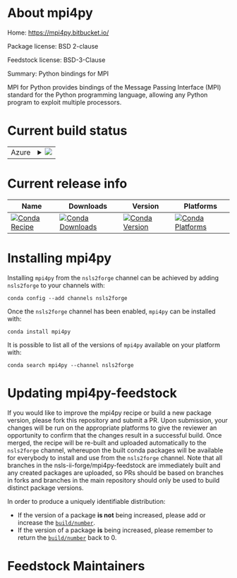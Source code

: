 About mpi4py
============

Home: https://mpi4py.bitbucket.io/

Package license: BSD 2-clause

Feedstock license: BSD-3-Clause

Summary: Python bindings for MPI

MPI for Python provides bindings of the Message Passing Interface (MPI)
standard for the Python programming language, allowing any Python program
to exploit multiple processors.


Current build status
====================


<table>
    
  <tr>
    <td>Azure</td>
    <td>
      <details>
        <summary>
          <a href="https://dev.azure.com/nsls2forge/nsls2forge/_build/latest?definitionId=55&branchName=master">
            <img src="https://dev.azure.com/nsls2forge/nsls2forge/_apis/build/status/mpi4py-feedstock?branchName=master">
          </a>
        </summary>
        <table>
          <thead><tr><th>Variant</th><th>Status</th></tr></thead>
          <tbody><tr>
              <td>linux_64_mpimpichpython3.6</td>
              <td>
                <a href="https://dev.azure.com/nsls2forge/nsls2forge/_build/latest?definitionId=55&branchName=master">
                  <img src="https://dev.azure.com/nsls2forge/nsls2forge/_apis/build/status/mpi4py-feedstock?branchName=master&jobName=linux&configuration=linux_64_mpimpichpython3.6" alt="variant">
                </a>
              </td>
            </tr><tr>
              <td>linux_64_mpimpichpython3.7</td>
              <td>
                <a href="https://dev.azure.com/nsls2forge/nsls2forge/_build/latest?definitionId=55&branchName=master">
                  <img src="https://dev.azure.com/nsls2forge/nsls2forge/_apis/build/status/mpi4py-feedstock?branchName=master&jobName=linux&configuration=linux_64_mpimpichpython3.7" alt="variant">
                </a>
              </td>
            </tr><tr>
              <td>linux_64_mpimpichpython3.8</td>
              <td>
                <a href="https://dev.azure.com/nsls2forge/nsls2forge/_build/latest?definitionId=55&branchName=master">
                  <img src="https://dev.azure.com/nsls2forge/nsls2forge/_apis/build/status/mpi4py-feedstock?branchName=master&jobName=linux&configuration=linux_64_mpimpichpython3.8" alt="variant">
                </a>
              </td>
            </tr><tr>
              <td>linux_64_mpiopenmpipython3.6</td>
              <td>
                <a href="https://dev.azure.com/nsls2forge/nsls2forge/_build/latest?definitionId=55&branchName=master">
                  <img src="https://dev.azure.com/nsls2forge/nsls2forge/_apis/build/status/mpi4py-feedstock?branchName=master&jobName=linux&configuration=linux_64_mpiopenmpipython3.6" alt="variant">
                </a>
              </td>
            </tr><tr>
              <td>linux_64_mpiopenmpipython3.7</td>
              <td>
                <a href="https://dev.azure.com/nsls2forge/nsls2forge/_build/latest?definitionId=55&branchName=master">
                  <img src="https://dev.azure.com/nsls2forge/nsls2forge/_apis/build/status/mpi4py-feedstock?branchName=master&jobName=linux&configuration=linux_64_mpiopenmpipython3.7" alt="variant">
                </a>
              </td>
            </tr><tr>
              <td>linux_64_mpiopenmpipython3.8</td>
              <td>
                <a href="https://dev.azure.com/nsls2forge/nsls2forge/_build/latest?definitionId=55&branchName=master">
                  <img src="https://dev.azure.com/nsls2forge/nsls2forge/_apis/build/status/mpi4py-feedstock?branchName=master&jobName=linux&configuration=linux_64_mpiopenmpipython3.8" alt="variant">
                </a>
              </td>
            </tr><tr>
              <td>osx_64_mpimpichpython3.6</td>
              <td>
                <a href="https://dev.azure.com/nsls2forge/nsls2forge/_build/latest?definitionId=55&branchName=master">
                  <img src="https://dev.azure.com/nsls2forge/nsls2forge/_apis/build/status/mpi4py-feedstock?branchName=master&jobName=osx&configuration=osx_64_mpimpichpython3.6" alt="variant">
                </a>
              </td>
            </tr><tr>
              <td>osx_64_mpimpichpython3.7</td>
              <td>
                <a href="https://dev.azure.com/nsls2forge/nsls2forge/_build/latest?definitionId=55&branchName=master">
                  <img src="https://dev.azure.com/nsls2forge/nsls2forge/_apis/build/status/mpi4py-feedstock?branchName=master&jobName=osx&configuration=osx_64_mpimpichpython3.7" alt="variant">
                </a>
              </td>
            </tr><tr>
              <td>osx_64_mpimpichpython3.8</td>
              <td>
                <a href="https://dev.azure.com/nsls2forge/nsls2forge/_build/latest?definitionId=55&branchName=master">
                  <img src="https://dev.azure.com/nsls2forge/nsls2forge/_apis/build/status/mpi4py-feedstock?branchName=master&jobName=osx&configuration=osx_64_mpimpichpython3.8" alt="variant">
                </a>
              </td>
            </tr><tr>
              <td>osx_64_mpiopenmpipython3.6</td>
              <td>
                <a href="https://dev.azure.com/nsls2forge/nsls2forge/_build/latest?definitionId=55&branchName=master">
                  <img src="https://dev.azure.com/nsls2forge/nsls2forge/_apis/build/status/mpi4py-feedstock?branchName=master&jobName=osx&configuration=osx_64_mpiopenmpipython3.6" alt="variant">
                </a>
              </td>
            </tr><tr>
              <td>osx_64_mpiopenmpipython3.7</td>
              <td>
                <a href="https://dev.azure.com/nsls2forge/nsls2forge/_build/latest?definitionId=55&branchName=master">
                  <img src="https://dev.azure.com/nsls2forge/nsls2forge/_apis/build/status/mpi4py-feedstock?branchName=master&jobName=osx&configuration=osx_64_mpiopenmpipython3.7" alt="variant">
                </a>
              </td>
            </tr><tr>
              <td>osx_64_mpiopenmpipython3.8</td>
              <td>
                <a href="https://dev.azure.com/nsls2forge/nsls2forge/_build/latest?definitionId=55&branchName=master">
                  <img src="https://dev.azure.com/nsls2forge/nsls2forge/_apis/build/status/mpi4py-feedstock?branchName=master&jobName=osx&configuration=osx_64_mpiopenmpipython3.8" alt="variant">
                </a>
              </td>
            </tr>
          </tbody>
        </table>
      </details>
    </td>
  </tr>
</table>

Current release info
====================

| Name | Downloads | Version | Platforms |
| --- | --- | --- | --- |
| [![Conda Recipe](https://img.shields.io/badge/recipe-mpi4py-green.svg)](https://anaconda.org/nsls2forge/mpi4py) | [![Conda Downloads](https://img.shields.io/conda/dn/nsls2forge/mpi4py.svg)](https://anaconda.org/nsls2forge/mpi4py) | [![Conda Version](https://img.shields.io/conda/vn/nsls2forge/mpi4py.svg)](https://anaconda.org/nsls2forge/mpi4py) | [![Conda Platforms](https://img.shields.io/conda/pn/nsls2forge/mpi4py.svg)](https://anaconda.org/nsls2forge/mpi4py) |

Installing mpi4py
=================

Installing `mpi4py` from the `nsls2forge` channel can be achieved by adding `nsls2forge` to your channels with:

```
conda config --add channels nsls2forge
```

Once the `nsls2forge` channel has been enabled, `mpi4py` can be installed with:

```
conda install mpi4py
```

It is possible to list all of the versions of `mpi4py` available on your platform with:

```
conda search mpi4py --channel nsls2forge
```




Updating mpi4py-feedstock
=========================

If you would like to improve the mpi4py recipe or build a new
package version, please fork this repository and submit a PR. Upon submission,
your changes will be run on the appropriate platforms to give the reviewer an
opportunity to confirm that the changes result in a successful build. Once
merged, the recipe will be re-built and uploaded automatically to the
`nsls2forge` channel, whereupon the built conda packages will be available for
everybody to install and use from the `nsls2forge` channel.
Note that all branches in the nsls-ii-forge/mpi4py-feedstock are
immediately built and any created packages are uploaded, so PRs should be based
on branches in forks and branches in the main repository should only be used to
build distinct package versions.

In order to produce a uniquely identifiable distribution:
 * If the version of a package **is not** being increased, please add or increase
   the [``build/number``](https://conda.io/docs/user-guide/tasks/build-packages/define-metadata.html#build-number-and-string).
 * If the version of a package **is** being increased, please remember to return
   the [``build/number``](https://conda.io/docs/user-guide/tasks/build-packages/define-metadata.html#build-number-and-string)
   back to 0.

Feedstock Maintainers
=====================


